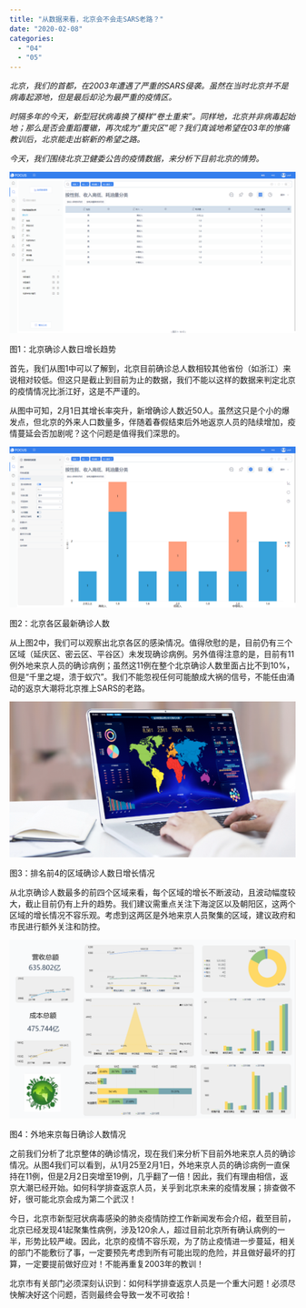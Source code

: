 ```yaml
---
title: "从数据来看，北京会不会走SARS老路？"
date: "2020-02-08"
categories: 
  - "04"
  - "05"
---
```


_北京，我们的首都，在2003年遭遇了严重的SARS侵袭。虽然在当时北京并不是病毒起源地，但是最后却沦为最严重的疫情区。_

_时隔多年的今天，新型冠状病毒换了模样“卷土重来”。同样地，北京并非病毒起始地；那么是否会重蹈覆辙，再次成为“重灾区”呢？我们真诚地希望在03年的惨痛教训后，北京能走出崭新的希望之路。_

_今天，我们围绕北京卫健委公告的疫情数据，来分析下目前北京的情势。_

![](images/word-image-11.png)

图1：北京确诊人数日增长趋势

首先，我们从图1中可以了解到，北京目前确诊总人数相较其他省份（如浙江）来说相对较低。但这只是截止到目前为止的数据，我们不能以这样的数据来判定北京的疫情情况比浙江好，这是不严谨的。

从图中可知，2月1日其增长率突升，新增确诊人数近50人。虽然这只是个小的爆发点，但北京的外来人口数量多，伴随着春假结束后外地返京人员的陆续增加，疫情蔓延会否加剧呢？这个问题是值得我们深思的。

![](images/word-image-12.png)

图2：北京各区最新确诊人数

从上图2中，我们可以观察出北京各区的感染情况。值得欣慰的是，目前仍有三个区域（延庆区、密云区、平谷区）未发现确诊病例。另外值得注意的是，目前有11例外地来京人员的确诊病例；虽然这11例在整个北京确诊人数里面占比不到10%，但是“千里之堤，溃于蚁穴”。我们不能忽视任何可能酿成大祸的信号，不能任由涌动的返京大潮将北京推上SARS的老路。

![](images/word-image-13.png)

图3：排名前4的区域确诊人数日增长情况

从北京确诊人数最多的前四个区域来看，每个区域的增长不断波动，且波动幅度较大，截止目前仍有上升的趋势。我们建议需重点关注下海淀区以及朝阳区，这两个区域的增长情况不容乐观。考虑到这两区是外地来京人员聚集的区域，建议政府和市民进行额外关注和防控。

![](images/word-image-14.png)

图4：外地来京每日确诊人数情况

之前我们分析了北京整体的确诊情况，现在我们来分析下目前外地来京人员的确诊情况。从图4我们可以看到，从1月25至2月1日，外地来京人员的确诊病例一直保持在11例，但是2月2日突增至19例，几乎翻了一倍！因此，我们有理由相信，返京大潮已经开始。如何科学排查返京人员，关乎到北京未来的疫情发展；排查做不好，很可能北京会成为第二个武汉！

今日，北京市新型冠状病毒感染的肺炎疫情防控工作新闻发布会介绍，截至目前，北京已经发现41起聚集性病例，涉及120余人，超过目前北京所有确认病例的一半，形势比较严峻。因此，北京的疫情不容乐观，为了防止疫情进一步蔓延，相关的部门不能敷衍了事，一定要预先考虑到所有可能出现的危险，并且做好最坏的打算，一定要提前做好应对！不能再重复2003年的教训！

北京市有关部门必须深刻认识到：如何科学排查返京人员是一个重大问题！必须尽快解决好这个问题，否则最终会导致一发不可收拾！
